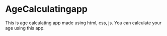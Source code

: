 # AgeCalculatingapp
This is age calculating app  made using html, css, js.  You can  calculate your age using  this app.
